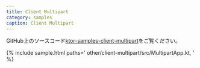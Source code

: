 ```yaml
---
title: Client Multipart
category: samples
caption: Client Multipart
---
```


GitHub上のソースコード[ktor-samples-client-multipart](https://github.com/ktorio/ktor-samples/tree/master/other/client-multipart)をご覧ください。

{% include sample.html paths='
    other/client-multipart/src/MultipartApp.kt,
' %}
